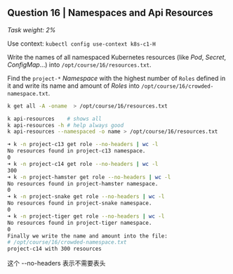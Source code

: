## Question 16 | Namespaces and Api Resources

*Task weight: 2%*

 

Use context: `kubectl config use-context k8s-c1-H`

 

Write the names of all namespaced Kubernetes resources (like *Pod*, *Secret*, *ConfigMap*...) into `/opt/course/16/resources.txt`.

Find the `project-*` *Namespace* with the highest number of `Roles` defined in it and write its name and amount of *Roles* into `/opt/course/16/crowded-namespace.txt`.

```bash
k get all -A -oname  > /opt/course/16/resources.txt

k api-resources    # shows all
k api-resources -h # help always good
k api-resources --namespaced -o name > /opt/course/16/resources.txt
```

```bash
➜ k -n project-c13 get role --no-headers | wc -l
No resources found in project-c13 namespace.
0
➜ k -n project-c14 get role --no-headers | wc -l
300
➜ k -n project-hamster get role --no-headers | wc -l
No resources found in project-hamster namespace.
0
➜ k -n project-snake get role --no-headers | wc -l
No resources found in project-snake namespace.
0
➜ k -n project-tiger get role --no-headers | wc -l
No resources found in project-tiger namespace.
0
Finally we write the name and amount into the file:
# /opt/course/16/crowded-namespace.txt
project-c14 with 300 resources
```

这个 --no-headers 表示不需要表头

